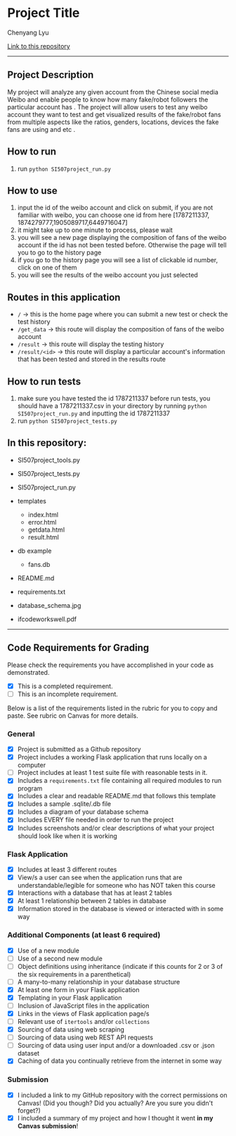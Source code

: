 # Project Title

Chenyang Lyu

[Link to this repository](https://github.com/zeeerglingchen/Chen_si507FinalProject)

---

## Project Description


My project will analyze any given account from the Chinese social media Weibo and enable people to know how many fake/robot followers the particular account has . The project will allow users to test any weibo account they want to test and get visualized results of the fake/robot fans from multiple aspects like the ratios, genders, locations, devices the fake fans are using and etc .

## How to run

1. run `python SI507project_run.py`

## How to use

1. input the id of the weibo account and click on submit, if you are not familiar with weibo, you can choose one id from here [1787211337, 1874279777,1905089717,6449716047]
2. it might take up to one minute to process, please wait
3. you will see a new page displaying the composition of fans of the weibo account if the id has not been tested before. Otherwise the page will tell you to go to the history page
4. if you go to the history page you will see a list of clickable id number, click on one of them
5. you will see the results of the weibo account you just selected


## Routes in this application
- `/` -> this is the home page where you can submit a new test or check the test history
- `/get_data` -> this route will display the composition of fans of the weibo account
- `/result` -> this route will display the testing history
- `/result/<id>` -> this route will display a particular account's information that has been tested and stored in the results route

## How to run tests
1. make sure you have tested the id 1787211337 before run tests, you should have a
1787211337.csv in your directory by running `python SI507project_run.py` and inputting the id 1787211337
2. run `python SI507project_tests.py`

## In this repository:

- SI507project_tools.py
- SI507project_tests.py
- SI507project_run.py

- templates
  - index.html
  - error.html
  - getdata.html
  - result.html

- db example
  - fans.db

- README.md
- requirements.txt
- database_schema.jpg
- ifcodeworkswell.pdf
---
## Code Requirements for Grading
Please check the requirements you have accomplished in your code as demonstrated.
- [x] This is a completed requirement.
- [ ] This is an incomplete requirement.

Below is a list of the requirements listed in the rubric for you to copy and paste.  See rubric on Canvas for more details.

### General
- [x] Project is submitted as a Github repository
- [x] Project includes a working Flask application that runs locally on a computer
- [ ] Project includes at least 1 test suite file with reasonable tests in it.
- [x] Includes a `requirements.txt` file containing all required modules to run program
- [x] Includes a clear and readable README.md that follows this template
- [x] Includes a sample .sqlite/.db file
- [x] Includes a diagram of your database schema
- [x] Includes EVERY file needed in order to run the project
- [x] Includes screenshots and/or clear descriptions of what your project should look like when it is working

### Flask Application
- [x] Includes at least 3 different routes
- [x] View/s a user can see when the application runs that are understandable/legible for someone who has NOT taken this course
- [x] Interactions with a database that has at least 2 tables
- [x] At least 1 relationship between 2 tables in database
- [x] Information stored in the database is viewed or interacted with in some way

### Additional Components (at least 6 required)
- [x] Use of a new module
- [ ] Use of a second new module
- [ ] Object definitions using inheritance (indicate if this counts for 2 or 3 of the six requirements in a parenthetical)
- [ ] A many-to-many relationship in your database structure
- [x] At least one form in your Flask application
- [x] Templating in your Flask application
- [ ] Inclusion of JavaScript files in the application
- [x] Links in the views of Flask application page/s
- [ ] Relevant use of `itertools` and/or `collections`
- [x] Sourcing of data using web scraping
- [ ] Sourcing of data using web REST API requests
- [ ] Sourcing of data using user input and/or a downloaded .csv or .json dataset
- [x] Caching of data you continually retrieve from the internet in some way

### Submission
- [x] I included a link to my GitHub repository with the correct permissions on Canvas! (Did you though? Did you actually? Are you sure you didn't forget?)
- [x] I included a summary of my project and how I thought it went **in my Canvas submission**!
